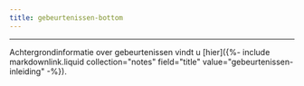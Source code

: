 ```yaml
---
title: gebeurtenissen-bottom
---
```


----

Achtergrondinformatie over gebeurtenissen vindt u [hier]({%- include markdownlink.liquid collection="notes" field="title" value="gebeurtenissen-inleiding" -%}).
